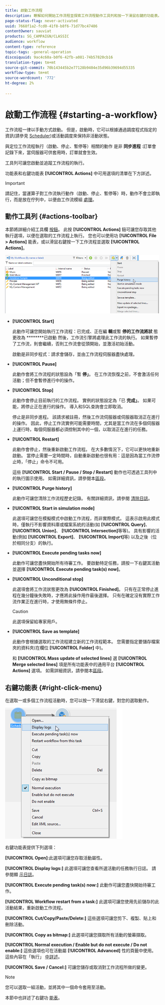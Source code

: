 ```yaml
---
title: 啟動工作流程
description: 瞭解如何開始工作流程並探索工作流程動作工具列和按一下滑鼠右鍵的功能表。
page-status-flag: never-activated
uuid: 7668f1a2-fcd0-41f8-b8f6-71d77bc47486
contentOwner: sauviat
products: SG_CAMPAIGN/CLASSIC
audience: workflow
content-type: reference
topic-tags: -general-operation
discoiquuid: 9ac4c60a-b0f6-42fb-a081-74b57820cb16
translation-type: tm+mt
source-git-commit: 70b143445b2e77128b9404e35d96b39694d55335
workflow-type: tm+mt
source-wordcount: '772'
ht-degree: 2%

---
```



# 啟動工作流程 {#starting-a-workflow}

工作流程一律以手動方式啟動。 但是，啟動時，它可以根據通過調度程式指定的資訊(請參見 [Scheduler](../../workflow/using/scheduler.md))或活動調度來保持非活動狀態。

與定位工作流程執行（啟動、停止、暫停等）相關的動作 是非 **同步進程** :訂單會記錄下來，當伺服器可供套用時，訂單就會生效。

工具列可讓您啟動並追蹤工作流程的執行。

功能表和右鍵功能表 **[!UICONTROL Actions]** 中可用選項的清單在下方詳述。

>[!IMPORTANT]
>
>請記住，當運算子對工作流執行動作（啟動、停止、暫停等）時，動作不會立即執行，而是放在佇列中，以便由工作流模組 [處理](../../workflow/using/architecture.md)。

## 動作工具列 {#actions-toolbar}

本節將詳細介紹工具欄 [按鈕](../../campaign/using/marketing-campaign-deliveries.md#building-the-main-target-in-a-workflow)。 此按 **[!UICONTROL Actions]** 鈕可讓您存取其他執行選項，以便在選取的工作流程上執行。 您也可以使用功 **[!UICONTROL File > Actions]** 能表，或以滑鼠右鍵按一下工作流程並選取 **[!UICONTROL Actions]**。

![](assets/purge_historique.png)

* **[!UICONTROL Start]**

   此動作可讓您開始執行工作流程：已完成、正在編 **輯**&#x200B;或暫 **停的工作流將狀** 態更改為 ********&#x200B;已啟動 然後，工作流引擎將處理此工作流的執行。 如果暫停了工作流，則會繼續，否則工作流會從頭開始，並激活初始活動。

   啟動是非同步程式：請求會儲存，並由工作流程伺服器盡快處理。

* **[!UICONTROL Pause]**

   此動作會將工作流程的狀態設為「暫 **停」**。 在工作流恢復之前，不會激活任何活動；但不會暫停進行中的操作。

* **[!UICONTROL Stop]**

   此動作會停止目前執行的工作流程。 實例的狀態設定為「已 **完成」**。 如果可能，將停止正在進行的操作。 導入和SQL查詢會立即取消。

   停止是非同步進程。 該請求被註冊，然後工作流伺服器或伺服器取消正在進行的操作。 因此，停止工作流實例可能需要時間，尤其是當工作流在多個伺服器上運行時，每個伺服器都必須控制其中的一個，以取消正在進行的任務。

* **[!UICONTROL Restart]**

   此動作會停止，然後重新啟動工作流程。 在大多數情況下，它可以更快地重新啟動。 當停止需要一定時間時，自動重新啟動也很有用：這是因為當工作流停止時，「停止」命令不可用。

   這些 **[!UICONTROL Start / Pause / Stop / Restart]** 動作也可透過工具列中的執行圖示使用。 如需詳細資訊，請參閱本[區段](../../campaign/using/marketing-campaign-deliveries.md#creating-a-targeting-workflow)。

* **[!UICONTROL Purge history]**

   此動作可讓您清除工作流程歷史記錄。 有關詳細資訊，請參閱 [清除日誌](../../workflow/using/monitoring-workflow-execution.md#purging-the-logs)。

* **[!UICONTROL Start in simulation mode]**

   此選項可讓您在模擬模式中啟動工作流程，而非實際模式。 這表示啟用此模式時，僅執行不影響資料庫或檔案系統的活動(如 **[!UICONTROL Query]**、 **[!UICONTROL Union]**、 **[!UICONTROL Intersection]**&#x200B;等等)。 具有影響的活動(例如 **[!UICONTROL Export]**、 **[!UICONTROL Import]**&#x200B;等) 以及之後（位於相同分支）的執行。

* **[!UICONTROL Execute pending tasks now]**

   此動作可讓您盡快開始所有待審工作。 要啟動特定任務，請按一下右鍵其活動並選擇 **[!UICONTROL Execute pending task(s) now]**。

* **[!UICONTROL Unconditional stop]**

   此選項會將工作流狀態更改為 **[!UICONTROL Finished]**。 只有在正常停止進程在幾分鐘後失敗時，才應將此操作用作最後選擇。 只有在確定沒有實際工作流作業正在進行時，才使用無條件停止。

   >[!CAUTION]
   >
   >此選項保留給專家用戶。

* **[!UICONTROL Save as template]**

   此動作會根據選取的工作流程建立新的工作流程範本。 您需要指定要儲存檔案夾的資料夾(在欄位 **[!UICONTROL Folder]** 中)。

   和 **[!UICONTROL Mass update of selected lines]** 選 **[!UICONTROL Merge selected lines]** 項是所有功能表中的通用平台 **[!UICONTROL Actions]** 選項。 如需詳細資訊，請參閱本[區段](../../platform/using/updating-data.md)。

## 右鍵功能表 {#right-click-menu}

在選取一或多個工作流程活動時，您可以按一下滑鼠右鍵，對您的選取動作。

![](assets/contextual_menu.png)

右鍵功能表提供下列選項：

**[!UICONTROL Open]**:此選項可讓您存取活動屬性。

**[!UICONTROL Display logs:]** 此選項可讓您查看所選活動的任務執行日誌。 請參閱顯 [示日誌](../../workflow/using/monitoring-workflow-execution.md#displaying-logs)。

**[!UICONTROL Execute pending task(s) now:]** 此動作可讓您盡快開始待審工作。

**[!UICONTROL Workflow restart from a task:]** 此選項可讓您使用先前儲存的此活動結果，重新啟動工作流程。

**[!UICONTROL Cut/Copy/Paste/Delete:]** 這些選項可讓您剪下、複製、貼上和刪除活動。

**[!UICONTROL Copy as bitmap:]** 此選項可讓您擷取所有活動的螢幕擷取。

**[!UICONTROL Normal execution / Enable but do not execute / Do not enable:]** 這些選項也可在活動屬 **[!UICONTROL Advanced]** 性的頁籤中使用。 這些內容在「執行」 [中詳述](../../workflow/using/advanced-parameters.md#execution)。

**[!UICONTROL Save / Cancel:]** 可讓您儲存或取消對工作流程所做的變更。

>[!NOTE]
>
>您可以選取一組活動，並將其中一個命令套用至活動。

本節中也詳述了右鍵功 [能表](../../campaign/using/marketing-campaign-deliveries.md#executing-a-workflow)。
